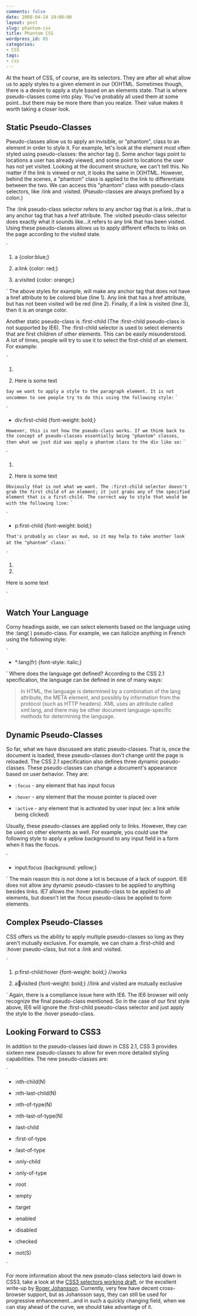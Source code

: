 ```yaml
---
comments: false
date: 2008-04-24 19:00:00
layout: post
slug: phantom-css
title: Phantom CSS
wordpress_id: 65
categories:
- CSS
tags:
- css
---
```


At the heart of CSS, of course, are its selectors. They are after all what allow us to apply styles to a given element in our (X)HTML. Sometimes though, there is a desire to apply a style based on an elements state. That is where pseudo-classes come into play. You've probably all used them at some point...but there may be more there than you realize. Their value makes it worth taking a closer look.


## Static Pseudo-Classes


Pseudo-classes allow us to apply an invisible, or "phantom", class to an element in order to style it. For example, let's look at the element most often styled using pseudo-classes: the anchor tag (). Some anchor tags point to locations a user has already viewed, and some point to locations the user has not yet visited. Looking at the document structure, we can't tell this. No matter if the link is viewed or not, it looks the same in (X)HTML. However, behind the scenes, a "phantom" class is applied to the link to differentiate between the two. We can access this "phantom" class with pseudo-class selectors, like :link and :visited. (Pseudo-classes are always prefixed by a colon.)

The :link pseudo-class selector refers to any anchor tag that is a link...that is any anchor tag that has a href attribute. The :visited pseudo-class selector does exactly what it sounds like...it refers to any link that has been visited. Using these pseudo-classes allows us to apply different effects to links on the page according to the visited state.
`
`

`



	
  1. a {color:blue;}

	
  2. a:link {color: red;}

	
  3. a:visited {color: orange;}


`
The above styles for example, will make any anchor tag that does not have a href attribute to be colored blue (line 1). Any link that has a href attribute, but has not been visited will be red (line 2). Finally, if a link is visited (line 3), then it is an orange color.

Another static pseudo-class is :first-child (The :first-child pseudo-class is not supported by IE6). The :first-child selector is used to select elements that are first children of other elements. This can be easily misunderstood. A lot of times, people will try to use it to select the first-child of an element. For example:
`
`

`



	
  1. 



	
  2. Here is some text





`
Say we want to apply a style to the paragraph element. It is not uncommon to see people try to do this using the following style:
`
`

`



	
  * div:first-child {font-weight: bold;}


`
However, this is not how the pseudo-class works. If we think back to the concept of pseudo-classes essentially being "phantom" classes, then what we just did was apply a phantom class to the div like so:
`
`

`



	
  1. 



	
  2. Here is some text





`
Obviously that is not what we want. The :first-child selector doesn't grab the first child of an element; it just grabs any of the specified element that is a first-child. The correct way to style that would be with the following line:
`
`

`



	
  * p:first-child {font-weight: bold;}


`
That's probably as clear as mud, so it may help to take another look at the "phantom" class:
`
`

`



	
  1. 



	
  2. 


Here is some text








`


## Watch Your Language


Corny headings aside, we can select elements based on the language using the :lang( ) pseudo-class. For example, we can italicize anything in French using the following style:
`
`

`



	
  * *:lang(fr) {font-style: italic;}


`
Where does the language get defined? According to the CSS 2.1 specification, the language can be defined in one of many ways:


> In HTML, the language is determined by a combination of the lang attribute, the META element, and possibly by information from the protocol (such as HTTP headers). XML uses an attribute called xml:lang, and there may be other document language-specific methods for determining the language.




## Dynamic Pseudo-Classes


So far, what we have discussed are static pseudo-classes. That is, once the document is loaded, these pseudo-classes don't change until the page is reloaded. The CSS 2.1 specification also defines three dynamic pseudo-classes. These pseudo-classes can change a document's appearance based on user behavior. They are:



	
  * `:focus` - any element that has input focus

	
  * `:hover` - any element that the mouse pointer is placed over

	
  * `:active` - any element that is activated by user input (ex: a link while being clicked)


Usually, these pseudo-classes are applied only to links. However, they can be used on other elements as well. For example, you could use the following style to apply a yellow background to any input field in a form when it has the focus.
`
`

`



	
  * input:focus {background: yellow;}


`
The main reason this is not done a lot is because of a lack of support. IE6 does not allow any dynamic pseudo-classes to be applied to anything besides links. IE7 allows the :hover pseudo-class to be applied to all elements, but doesn't let the :focus pseudo-class be applied to form elements.


## Complex Pseudo-Classes


CSS offers us the ability to apply multiple pseudo-classes so long as they aren't mutually exclusive. For example, we can chain a :first-child and :hover pseudo-class, but not a :link and :visited.
`
`

`



	
  1. p:first-child:hover {font-weight: bold;} //works

	
  2. a:link:visited {font-weight: bold;} //link and visited are mutually exclusive


`
Again, there is a compliance issue here with IE6. The IE6 browser will only recognize the final pseudo-class mentioned. So in the case of our first style above, IE6 will ignore the :first-child pseudo-class selector and just apply the style to the :hover pseudo-class.


## Looking Forward to CSS3


In addition to the pseudo-classes laid down in CSS 2.1, CSS 3 provides sixteen new pseudo-classes to allow for even more detailed styling capabilities. The new pseudo-classes are:
`
`

`



	
  * :nth-child(N)

	
  * :nth-last-child(N)

	
  * :nth-of-type(N)

	
  * :nth-last-of-type(N)

	
  * :last-child

	
  * :first-of-type

	
  * :last-of-type

	
  * :only-child

	
  * :only-of-type

	
  * :root

	
  * :empty

	
  * :target

	
  * :enabled

	
  * :disabled

	
  * :checked

	
  * :not(S)


`


For more information about the new pseudo-class selectors laid down in CSS3, take a look at the [CSS3 selectors working draft](http://www.w3.org/TR/2005/WD-css3-selectors-20051215/), or the excellent write-up by [Roger Johansson](http://www.456bereastreet.com/archive/200601/css_3_selectors_explained/). Currently, very few have decent cross-browser support, but as Johansson says, they can still be used for progressive enhancement...and in such a quickly changing field, when we can stay ahead of the curve, we should take advantage of it.
